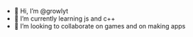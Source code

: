 - 👋 Hi, I’m @growlyt 
- 🌱 I’m currently learning js and c++
- 💞️ I’m looking to collaborate on games and on making apps
